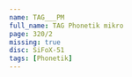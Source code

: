 ```yaml
---
name: TAG___PM
full_name: TAG Phonetik mikro
page: 320/2
missing: true
disc: SiFoX-51
tags: [Phonetik]
---
```

